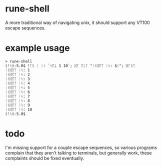 # rune-shell
A more traditional way of navigating unix, it should support any VT100 escape sequences.

# example usage
```
> rune-shell
ᛒᚨᛋᚻ-5.0$ ᚠᚩᚱ ᛁ ᛁᚾ `ᛋᛖᛣ 1 10`; ᛞᚩ ᛖᚳᚩ "ᛁᚾᛞᛖᛉ ᛁᛋ: $ᛁ"; ᛞᚩᚾᛖ
ᛁᚾᛞᛖᛉ ᛁᛋ: 1
ᛁᚾᛞᛖᛉ ᛁᛋ: 2
ᛁᚾᛞᛖᛉ ᛁᛋ: 3
ᛁᚾᛞᛖᛉ ᛁᛋ: 4
ᛁᚾᛞᛖᛉ ᛁᛋ: 5
ᛁᚾᛞᛖᛉ ᛁᛋ: 6
ᛁᚾᛞᛖᛉ ᛁᛋ: 7
ᛁᚾᛞᛖᛉ ᛁᛋ: 8
ᛁᚾᛞᛖᛉ ᛁᛋ: 9
ᛁᚾᛞᛖᛉ ᛁᛋ: 10
ᛒᚨᛋᚻ-5.0$
```

# todo
I'm missing support for a couple escape sequences, so various programs complain that they aren't talking to terminals, but generally work, these complaints should be fixed eventually.
